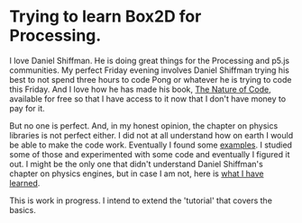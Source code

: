 # Trying to learn Box2D for Processing.

I love Daniel Shiffman. He is doing great things for the Processing and p5.js communities. My perfect Friday evening involves Daniel Shiffman trying his best to not spend three hours to code Pong or whatever he is trying to code this Friday. And I love how he has made his book, [The Nature of Code](http://natureofcode.com), available for free so that I have access to it now that I don't have money to pay for it.

But no one is perfect. And, in my honest opinion, the chapter on physics libraries is not perfect either. I did not at all understand how on earth I would be able to make the code work. Eventually I found some [examples](https://github.com/shiffman/Box2D-for-Processing/tree/master/Box2D-for-Processing/dist/box2d_processing/examples). I studied some of those and experimented with some code and eventually I figured it out. I might be the only one that didn't understand Daniel Shiffman's chapter on physics engines, but in case I am not, here is [what I have learned](start).

This is work in progress. I intend to extend the 'tutorial' that covers the basics.
